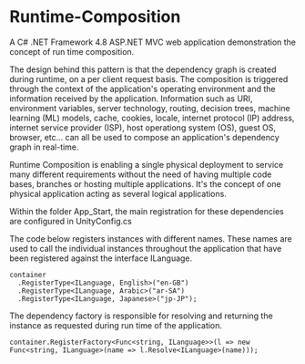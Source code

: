 # Runtime-Composition

A C# .NET Framework 4.8 ASP.NET MVC web application demonstration the concept of run time composition.

The design behind this pattern is that the dependency graph is created during runtime, on a per client request basis. The composition is triggered through the context of the application's operating environment and the information received by the application. Information such as URI, environment variables, server technology, routing, decision trees, machine learning (ML) models, cache, cookies, locale, internet protocol (IP) address, internet service provider (ISP), host operationg system (OS), guest OS, browser, etc... can all be used to compose an application's dependency graph in real-time.

Runtime Composition is enabling a single physical deployment to service many different requirements without the need of having multiple code bases, branches or hosting multiple applications. It's the concept of one physical application acting as several logical applications.

Within the folder App_Start, the main registration for these dependencies are configured in UnityConfig.cs

The code below registers instances with different names. These names are used to call the individual instances throughout the application that have been registered against the interface ILanguage.
```
container
  .RegisterType<ILanguage, English>("en-GB")
  .RegisterType<ILanguage, Arabic>("ar-SA")
  .RegisterType<ILanguage, Japanese>("jp-JP");
```

The dependency factory is responsible for resolving and returning the instance as requested during run time of the application.
```
container.RegisterFactory<Func<string, ILanguage>>(l => new Func<string, ILanguage>(name => l.Resolve<ILanguage>(name)));
```

